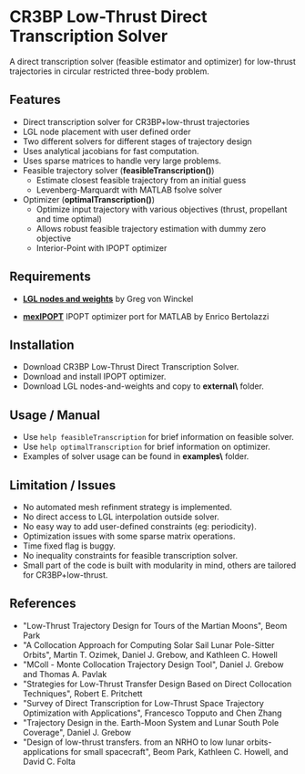 # CR3BP Low-Thrust Direct Transcription Solver

A direct transcription solver (feasible estimator and optimizer) for low-thrust trajectories in circular restricted three-body problem.


## Features

* Direct transcription solver for CR3BP+low-thrust trajectories
* LGL node placement with user defined order
* Two different solvers for different stages of trajectory design
* Uses analytical jacobians for fast computation.
* Uses sparse matrices to handle very large problems.
* Feasible trajectory solver (**feasibleTranscription()**)
	* Estimate closest feasible trajectory from an initial guess 
	* Levenberg-Marquardt with MATLAB fsolve solver
* Optimizer (**optimalTranscription()**)
	* Optimize input trajectory with various objectives (thrust, propellant and time optimal)
	* Allows robust feasible trajectory estimation with dummy zero objective
	* Interior-Point with IPOPT optimizer


## Requirements

* [**LGL nodes and weights**][1] by Greg von Winckel
* [**mexIPOPT**][2] IPOPT optimizer port for MATLAB by Enrico Bertolazzi

	[1]: https://www.mathworks.com/matlabcentral/fileexchange/4775-legende-gauss-lobatto-nodes-and-weights
	[2]: https://github.com/ebertolazzi/mexIPOPT

## Installation

* Download CR3BP Low-Thrust Direct Transcription Solver.
* Download and install IPOPT optimizer.
* Download LGL nodes-and-weights and copy to **external\\** folder.

## Usage / Manual

* Use ```help feasibleTranscription``` for brief information on feasible solver.
* Use ```help optimalTranscription``` for brief information on optimizer.
* Examples of solver usage can be found in **examples\\** folder.

## Limitation / Issues

* No automated mesh refinment strategy is implemented.
* No direct access to LGL interpolation outside solver. 
* No easy way to add user-defined constraints (eg: periodicity).
* Optimization issues with some sparse matrix operations.
* Time fixed flag is buggy.
* No inequality constraints for feasible transcription solver.
* Small part of the code is built with modularity in mind, others are tailored for CR3BP+low-thrust.

## References

- "Low-Thrust Trajectory Design for Tours of the Martian Moons", Beom Park
- "A Collocation Approach for Computing Solar Sail Lunar Pole-Sitter Orbits", Martin T. Ozimek, Daniel J. Grebow, and Kathleen C. Howell
- "MColl - Monte Collocation Trajectory Design Tool", Daniel J. Grebow and Thomas A. Pavlak
- "Strategies for Low-Thrust Transfer Design Based on Direct Collocation Techniques", Robert E. Pritchett
- "Survey of Direct Transcription for Low-Thrust Space Trajectory Optimization with Applications", Francesco Topputo and Chen Zhang
- "Trajectory Design in the. Earth-Moon System and Lunar South Pole Coverage", Daniel J. Grebow
- "Design of low-thrust transfers. from an NRHO to low lunar orbits-applications for small spacecraft", Beom Park, Kathleen C. Howell, and David C. Folta
